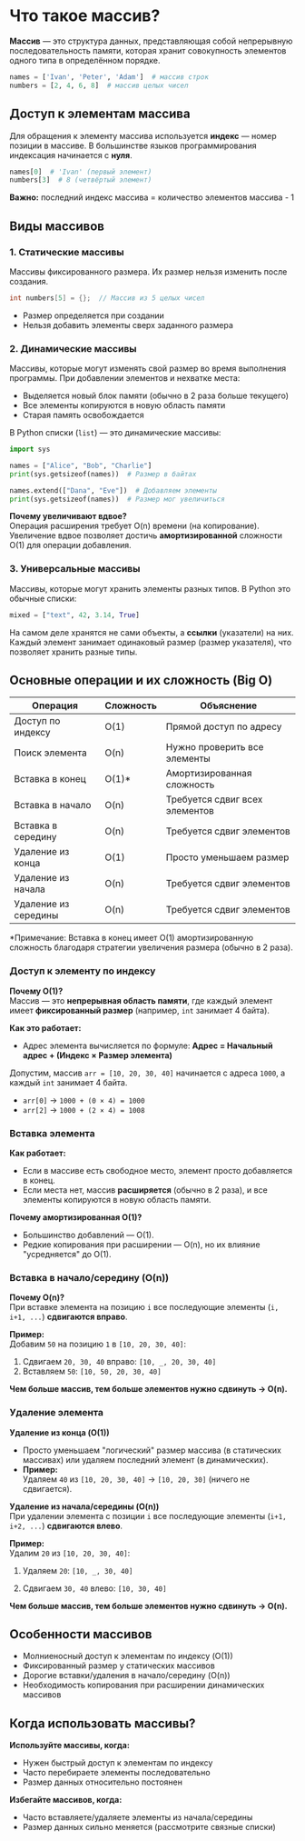 # Что такое массив?

**Массив** — это структура данных, представляющая собой непрерывную последовательность памяти, которая хранит совокупность элементов одного типа в определённом порядке.

```python
names = ['Ivan', 'Peter', 'Adam']  # массив строк
numbers = [2, 4, 6, 8]  # массив целых чисел
```

## Доступ к элементам массива

Для обращения к элементу массива используется **индекс** — номер позиции в массиве. В большинстве языков программирования индексация начинается с **нуля**.

```python
names[0]  # 'Ivan' (первый элемент)
numbers[3]  # 8 (четвёртый элемент)
```

**Важно:** последний индекс массива = количество элементов массива - 1

## Виды массивов

### 1. Статические массивы
Массивы фиксированного размера. Их размер нельзя изменить после создания.

```c
int numbers[5] = {};  // Массив из 5 целых чисел
```

- Размер определяется при создании
- Нельзя добавить элементы сверх заданного размера

### 2. Динамические массивы
Массивы, которые могут изменять свой размер во время выполнения программы.
При добавлении элементов и нехватке места:
- Выделяется новый блок памяти (обычно в 2 раза больше текущего)
- Все элементы копируются в новую область памяти
- Старая память освобождается

В Python списки (`list`) — это динамические массивы:

```python
import sys

names = ["Alice", "Bob", "Charlie"]
print(sys.getsizeof(names))  # Размер в байтах

names.extend(["Dana", "Eve"])  # Добавляем элементы
print(sys.getsizeof(names))  # Размер мог увеличиться
```

**Почему увеличивают вдвое?**  
Операция расширения требует O(n) времени (на копирование). Увеличение вдвое позволяет достичь **амортизированной** сложности O(1) для операции добавления.

### 3. Универсальные массивы
Массивы, которые могут хранить элементы разных типов. В Python это обычные списки:

```python
mixed = ["text", 42, 3.14, True]
```

На самом деле хранятся не сами объекты, а **ссылки** (указатели) на них. Каждый элемент занимает одинаковый размер (размер указателя), что позволяет хранить разные типы.

## Основные операции и их сложность (Big O)

| Операция             | Сложность | Объяснение |
|----------------------|-----------|------------|
| Доступ по индексу    | O(1)      | Прямой доступ по адресу |
| Поиск элемента      | O(n)      | Нужно проверить все элементы |
| Вставка в конец      | O(1)*     | Амортизированная сложность |
| Вставка в начало     | O(n)      | Требуется сдвиг всех элементов |
| Вставка в середину   | O(n)      | Требуется сдвиг элементов |
| Удаление из конца    | O(1)      | Просто уменьшаем размер |
| Удаление из начала   | O(n)      | Требуется сдвиг элементов |
| Удаление из середины | O(n)      | Требуется сдвиг элементов |

*Примечание: Вставка в конец имеет O(1) амортизированную сложность благодаря стратегии увеличения размера (обычно в 2 раза).

### Доступ к элементу по индексу
**Почему O(1)?**  
Массив — это **непрерывная область памяти**, где каждый элемент имеет **фиксированный размер** (например, `int` занимает 4 байта).  

**Как это работает:**  
- Адрес элемента вычисляется по формуле:  **Адрес = Начальный адрес + (Индекс × Размер элемента)**

Допустим, массив `arr = [10, 20, 30, 40]` начинается с адреса `1000`, а каждый `int` занимает 4 байта.  
  - `arr[0]` → `1000 + (0 × 4) = 1000`  
  - `arr[2]` → `1000 + (2 × 4) = 1008`  

### Вставка элемента
**Как работает:**  
- Если в массиве есть свободное место, элемент просто добавляется в конец.  
- Если места нет, массив **расширяется** (обычно в 2 раза), и все элементы копируются в новую область памяти.  

**Почему амортизированная O(1)?**  
- Большинство добавлений — O(1).  
- Редкие копирования при расширении — O(n), но их влияние "усредняется" до O(1).  

### Вставка в начало/середину (O(n))
**Почему O(n)?**  
При вставке элемента на позицию `i` все последующие элементы (`i, i+1, ...`) **сдвигаются вправо**.  

**Пример:**  
Добавим `50` на позицию `1` в `[10, 20, 30, 40]`: 

1. Сдвигаем `20, 30, 40` вправо:  `[10, _, 20, 30, 40]` 
2. Вставляем `50`:  `[10, 50, 20, 30, 40]`

**Чем больше массив, тем больше элементов нужно сдвинуть → O(n).**  

### Удаление элемента

**Удаление из конца (O(1))**
- Просто уменьшаем "логический" размер массива (в статических массивах) или удаляем последний элемент (в динамических).  
- **Пример:**  
  Удаляем `40` из `[10, 20, 30, 40]` → `[10, 20, 30]` (ничего не сдвигается).  

**Удаление из начала/середины (O(n))**   
При удалении элемента с позиции `i` все последующие элементы (`i+1, i+2, ...`) **сдвигаются влево**.  

**Пример:**  
Удалим `20` из `[10, 20, 30, 40]`:  
1. Удаляем `20`:  `[10, _, 30, 40]`
  
2. Сдвигаем `30, 40` влево: `[10, 30, 40]`

**Чем больше массив, тем больше элементов нужно сдвинуть → O(n).**  

## Особенности массивов
- Молниеносный доступ к элементам по индексу (O(1))
- Фиксированный размер у статических массивов
- Дорогие вставки/удаления в начало/середину (O(n))
- Необходимость копирования при расширении динамических массивов

## Когда использовать массивы?
**Используйте массивы, когда:**
- Нужен быстрый доступ к элементам по индексу
- Часто перебираете элементы последовательно
- Размер данных относительно постоянен

**Избегайте массивов, когда:**
- Часто вставляете/удаляете элементы из начала/середины
- Размер данных сильно меняется (рассмотрите связные списки)